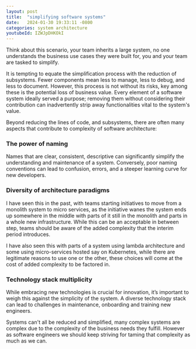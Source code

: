 ```yaml
---
layout: post
title:  "simplifying software systems"
date:   2024-01-30 19:33:11 -0800
categories: system architecture
youtubeId: IZWJpDHKOkI
---
```


Think about this scenario, your team inherits a large system, no one understands the business use cases they were built for, you and your team are tasked to simplify.

It is tempting to equate the simplification process with the reduction of subsystems. Fewer components mean less to manage, less to debug, and less to document. However, this process is not without its risks, key among these is the potential loss of business value. Every element of a software system ideally served a purpose; removing them without considering their contribution can inadvertently strip away functionalities vital to the system's value.

Beyond reducing the lines of code, and subsystems, there are often many aspects that contribute to complexity of software architecture:

### The power of naming

Names that are clear, consistent, descriptive can significantly simplify the understanding and maintenance of a system. Conversely, poor naming conventions can lead to confusion, errors, and a steeper learning curve for new developers.

### Diversity of architecture paradigms

I have seen this in the past, with teams starting initiatives to move from a monolith system to micro services, as the initiative wanes the system ends up somewhere in the middle with parts of it still in the monolith and parts in a whole new infrastructure. While this can be an acceptable in between step, teams should be aware of the added complexity that the interim period introduces.

I have also seen this with parts of a system using lambda architecture and some using micro-services hosted say on Kubernetes, while there are legitimate reasons to use one or the other, these choices will come at the cost of added complexity to be factored in.

### Technology stack multiplicity
 While embracing new technologies is crucial for innovation, it’s important to weigh this against the simplicity of the system. A diverse technology stack can lead to challenges in maintenance, onboarding and training new engineers.


Systems can't all be reduced and simplified, many complex systems are complex due to the complexity of the business needs they fulfill. However as software engineers we should keep striving for taming that complexity as much as we can.
